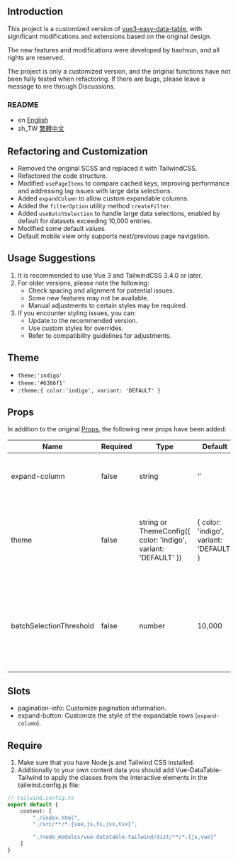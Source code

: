 ## Introduction

This project is a customized version of [vue3-easy-data-table](https://github.com/HC200ok/vue3-easy-data-table), with significant modifications and extensions based on the original design.

The new features and modifications were developed by tiaohsun, and all rights are reserved.

The project is only a customized version, and the original functions have not been fully tested when refactoring. If there are bugs, please leave a message to me through Discussions.

### README

- en [English](README.md)
- zh_TW [繁體中文](README.zh-TW.md)

## Refactoring and Customization

- Removed the original SCSS and replaced it with TailwindCSS.
- Refactored the code structure.
- Modified `usePageItems` to compare cached keys, improving performance and addressing lag issues with large data selections.
- Added `expandColumn` to allow custom expandable columns.
- Added the `filterOption` utility method `createFilter`.
- Added `useBatchSelection` to handle large data selections, enabled by default for datasets exceeding 10,000 entries.
- Modified some default values.
- Default mobile view only supports next/previous page navigation.

## Usage Suggestions

1. It is recommended to use Vue 3 and TailwindCSS 3.4.0 or later.
2. For older versions, please note the following:
   - Check spacing and alignment for potential issues.
   - Some new features may not be available.
   - Manual adjustments to certain styles may be required.
3. If you encounter styling issues, you can:
   - Update to the recommended version.
   - Use custom styles for overrides.
   - Refer to compatibility guidelines for adjustments.

## Theme

- `theme:'indigo'`
- `theme:'#6366f1'`
- `:theme:{ color:'indigo', variant: 'DEFAULT' }`

## Props

In addition to the original [Props](https://hc200ok.github.io/vue3-easy-data-table-doc/props/common-props.html), the following new props have been added:

| **Name**                | **Required** | **Type**                                                       | **Default**                             | **Description**                                                                      |
| ----------------------- | ------------ | -------------------------------------------------------------- | --------------------------------------- | ------------------------------------------------------------------------------------ |
| expand-column           | false        | string                                                         | ‘’                                      | Specifies which column can be expanded.                                              |
| theme                   | false        | string or ThemeConfig({ color: 'indigo', variant: 'DEFAULT' }) | { color: 'indigo', variant: 'DEFAULT' } | Replaces `theme-color`. Accepts HEX values like `#42b883` or Tailwind color names.   |
| batchSelectionThreshold | false        | number                                                         | 10,000                                  | Enables batch selection for datasets exceeding this threshold, with a loading style. |

## Slots

- pagination-info: Customize pagination information.
- expand-button: Customize the style of the expandable rows (`expand-column`).

## Require

1. Make sure that you have Node.js and Tailwind CSS installed.
2. Additionally to your own content data you should add Vue-DataTable-Tailwind to apply the classes from the interactive elements in the tailwind.config.js file:

```TypeScript
// tailwind.config.ts
export default {
    content: [
        "./index.html",
        "./src/**/*.{vue,js,ts,jsx,tsx}",

        "./node_modules/vue-datatable-tailwind/dist/**/*.{js,vue}"
    ]
}
```
